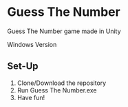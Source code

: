 # Guess The Number
Guess The Number game made in Unity

Windows Version

## Set-Up
1) Clone/Download the repository
2) Run Guess The Number.exe 
3) Have fun!
